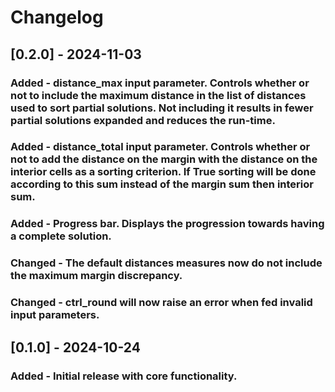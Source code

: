 # Changelog 

## [0.2.0] - 2024-11-03 
### Added - **distance_max** input parameter. Controls whether or not to include the maximum distance in the list of distances used to sort partial solutions. Not including it results in fewer partial solutions expanded and reduces the run-time.

### Added - **distance_total** input parameter. Controls whether or not to add the distance on the margin with the distance on the interior cells as a sorting criterion. If True sorting will be done according to this sum instead of the margin sum then interior sum.

### Added - Progress bar. Displays the progression towards having a complete solution.

### Changed - The default distances measures now do not include the maximum margin discrepancy.

### Changed - **ctrl_round** will now raise an error when fed invalid input parameters.
 
## [0.1.0] - 2024-10-24 

### Added - Initial release with core functionality.
